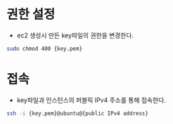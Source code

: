 # 권한 설정

-   ec2 생성시 만든 key파일의 권한을 변경한다.

```bash
sudo chmod 400 {key.pem}
```

# 접속

-   key파일과 인스턴스의 퍼블릭 IPv4 주소를 통해 접속한다.

```bash
ssh -i {key.pem}@ubuntu@{public IPv4 address}
```